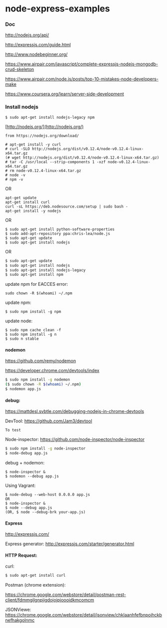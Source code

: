 node-express-examples
=====================
### Doc

http://nodejs.org/api/

http://expressjs.com/guide.html

http://www.nodebeginner.org/

https://www.airpair.com/javascript/complete-expressjs-nodejs-mongodb-crud-skeleton

https://www.airpair.com/node.js/posts/top-10-mistakes-node-developers-make

https://www.coursera.org/learn/server-side-development


### Install nodejs

```
$ sudo apt-get install nodejs-legacy npm
```

[http://nodejs.org/](http://nodejs.org/)

```
from https://nodejs.org/download/

# apt-get install -y curl
# curl -SLO http://nodejs.org/dist/v0.12.4/node-v0.12.4-linux-x64.tar.gz
(# wget http://nodejs.org/dist/v0.12.4/node-v0.12.4-linux-x64.tar.gz)
# tar -C /usr/local --strip-components 1 -xzf node-v0.12.4-linux-x64.tar.gz
# rm node-v0.12.4-linux-x64.tar.gz
# node -v
# npm -v
```
OR
```
apt-get update
apt-get install curl
curl -sL https://deb.nodesource.com/setup | sudo bash -
apt-get install -y nodejs
```
OR
```
$ sudo apt-get install python-software-properties
$ sudo add-apt-repository ppa:chris-lea/node.js  
$ sudo apt-get update
$ sudo apt-get install nodejs
```
OR
```bash
$ sudo apt-get update  
$ sudo apt-get install nodejs  
$ sudo apt-get install nodejs-legacy
$ sudo apt-get install npm
```
update npm for EACCES error:
```
sudo chown -R $(whoami) ~/.npm
```

update npm:
```
$ sudo npm install -g npm
```

update node:
```
$ sudo npm cache clean -f
$ sudo npm install -g n
$ sudo n stable
```

#### nodemon

https://github.com/remy/nodemon

https://developer.chrome.com/devtools/index

```bash
$ sudo npm install -g nodemon
($ sudo chown -R $(whoami) ~/.npm)
$ nodemon app.js
``` 
#### debug:
https://mattdesl.svbtle.com/debugging-nodejs-in-chrome-devtools

DevTool:
https://github.com/Jam3/devtool
```
To test
```
Node-inspector:
https://github.com/node-inspector/node-inspector

```bash
$ sudo npm install -g node-inspector
$ node-debug app.js
```
debug + nodemon:
```
$ node-inspector &
$ nodemon --debug app.js
```
Using Vagrant:
```
$ node-debug --web-host 0.0.0.0 app.js 
OR
$ node-inspector &
$ node --debug app.js
(OR, $ node --debug-brk your-app.js)
```

#### Express
http://expressjs.com/

Express generator: http://expressjs.com/starter/generator.html

#### HTTP Request:

curl:

```bash
$ sudo apt-get install curl
```

Postman (chrome extension):

https://chrome.google.com/webstore/detail/postman-rest-client/fdmmgilgnpjigdojojpjoooidkmcomcm

JSONViewe: https://chrome.google.com/webstore/detail/jsonview/chklaanhfefbnpoihckbnefhakgolnmc
